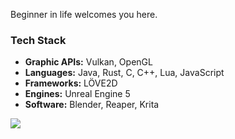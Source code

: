 Beginner in life welcomes you here. 

###  Tech Stack  
- **Graphic APIs:** Vulkan, OpenGL
- **Languages:** Java, Rust, C, C++, Lua, JavaScript  
- **Frameworks:** LÖVE2D  
- **Engines:** Unreal Engine 5
- **Software:** Blender, Reaper, Krita

<!--[![LeetCode Stats](https://leetcard.jacoblin.cool/Krak9n?theme=dark&font=Abel&ext=activity)](https://leetcode.com/Krak9n/) ![Top Langs](https://github-readme-stats.vercel.app/api/top-langs/?username=Krak9n&layout=compact&theme=dark)]
-->

<!--![stats](https://github-readme-stats.vercel.app/api?username=Krak9n&show_icons=true&theme=tokyonight)![Top Langs](https://github-readme-stats.vercel.app/api/top-langs/?username=Krak9n&layout=compact&theme=tokyonight)
-->

![](https://github.com/Krak9n/Krak9n/blob/34927a0767502587f829b30b3b4a66a7d2066384/Untitled%20Project.gif)
